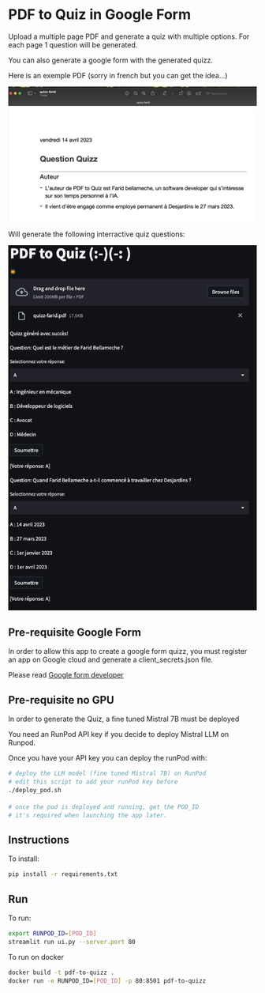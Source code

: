 # PDF to Quiz in Google Form

Upload a multiple page PDF and generate a quiz with multiple options. For each page 1 question will be generated.

You can also generate a google form with the generated quizz.

Here is an exemple PDF (sorry in french but you can get the idea...)

![PDF sample](img/PDF-sample.png)

Will generate the following interractive quiz questions:

![PDF sample](img/quiz-reponse.png)

## Pre-requisite Google Form

In order to allow this app to create a google form quizz, you must register an app on Google cloud and generate a client_secrets.json file.
<br>

Please read [Google form developer](https://developers.google.com/forms/api/quickstart/python)

## Pre-requisite no GPU

In order to generate the Quiz, a fine tuned Mistral 7B must be deployed

You need an RunPod API key if you decide to deploy Mistral LLM on Runpod.

Once you have your API key you can deploy the runPod with: 

``` sh
# deploy the LLM model (fine tuned Mistral 7B) on RunPod
# edit this script to add your runPod key before
./deploy_pod.sh

# once the pod is deployed and running, get the POD_ID
# it's required when launching the app later.
```

## Instructions

To install:
``` sh
pip install -r requirements.txt
```

## Run

To run:
```sh
export RUNPOD_ID=[POD_ID]
streamlit run ui.py --server.port 80
```

To run on docker
```sh
docker build -t pdf-to-quizz .
docker run -e RUNPOD_ID=[POD_ID] -p 80:8501 pdf-to-quizz
```
